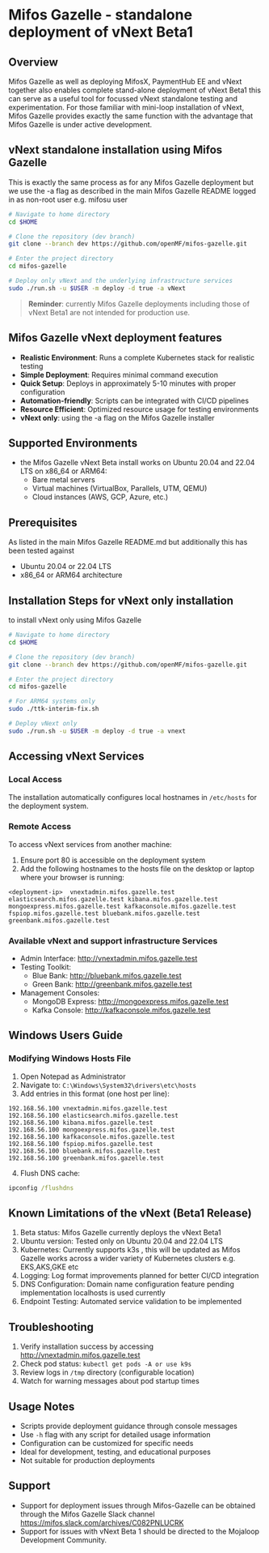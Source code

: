 # Mifos Gazelle - standalone deployment of vNext Beta1

## Overview
 Mifos Gazelle as well as deploying MifosX, PaymentHub EE and vNext together also enables complete stand-alone deployment of vNext Beta1 this can serve as a useful tool for focussed vNext standalone testing and experimentation. For those familiar with mini-loop installation of vNext, Mifos Gazelle provides exactly the same function with the advantage that Mifos Gazelle is under active development.    

## vNext standalone installation using Mifos Gazelle  
This is exactly the same process as for any Mifos Gazelle deployment but we use the -a flag as described in the main Mifos Gazelle README
logged in as non-root user e.g. mifosu user 
```bash
# Navigate to home directory
cd $HOME

# Clone the repository (dev branch)
git clone --branch dev https://github.com/openMF/mifos-gazelle.git

# Enter the project directory
cd mifos-gazelle

# Deploy only vNext and the underlying infrastructure services 
sudo ./run.sh -u $USER -m deploy -d true -a vNext 
```

> **Reminder**: currently Mifos Gazelle deployments including those of vNext Beta1 are  not intended for production use.

## Mifos Gazelle vNext deployment features
- **Realistic Environment**: Runs a complete Kubernetes stack for realistic testing
- **Simple Deployment**: Requires minimal command execution
- **Quick Setup**: Deploys in approximately 5-10 minutes with proper configuration
- **Automation-friendly**: Scripts can be integrated with CI/CD pipelines
- **Resource Efficient**: Optimized resource usage for testing environments
- **vNext only**: using the -a flag on the Mifos Gazelle installer 

## Supported Environments
- the Mifos Gazelle vNext Beta install works on Ubuntu 20.04 and 22.04 LTS on x86_64 or ARM64:
  - Bare metal servers
  - Virtual machines (VirtualBox, Parallels, UTM, QEMU)
  - Cloud instances (AWS, GCP, Azure, etc.)

## Prerequisites
As listed in the main Mifos Gazelle README.md but additionally this has been tested against 
- Ubuntu 20.04 or 22.04 LTS 
- x86_64 or ARM64 architecture 


## Installation Steps for vNext only installation 
to install vNext only using Mifos Gazelle 
```bash
# Navigate to home directory
cd $HOME

# Clone the repository (dev branch)
git clone --branch dev https://github.com/openMF/mifos-gazelle.git

# Enter the project directory
cd mifos-gazelle

# For ARM64 systems only
sudo ./ttk-interim-fix.sh

# Deploy vNext only 
sudo ./run.sh -u $USER -m deploy -d true -a vnext 
```

## Accessing vNext Services

### Local Access
The installation automatically configures local hostnames in `/etc/hosts` for the deployment system.

### Remote Access
To access vNext services from another machine:

1. Ensure port 80 is accessible on the deployment system
2. Add the following hostnames to the hosts file on the desktop or laptop where your browser is running:

```
<deployment-ip>  vnextadmin.mifos.gazelle.test elasticsearch.mifos.gazelle.test kibana.mifos.gazelle.test mongoexpress.mifos.gazelle.test kafkaconsole.mifos.gazelle.test fspiop.mifos.gazelle.test bluebank.mifos.gazelle.test greenbank.mifos.gazelle.test
```

### Available vNext and support infrastructure Services
- Admin Interface: http://vnextadmin.mifos.gazelle.test 
- Testing Toolkit: 
  - Blue Bank: http://bluebank.mifos.gazelle.test 
  - Green Bank: http://greenbank.mifos.gazelle.test 
- Management Consoles:
  - MongoDB Express: http://mongoexpress.mifos.gazelle.test 
  - Kafka Console: http://kafkaconsole.mifos.gazelle.test 

## Windows Users Guide

### Modifying Windows Hosts File
1. Open Notepad as Administrator
2. Navigate to: `C:\Windows\System32\drivers\etc\hosts`
3. Add entries in this format (one host per line):
```
192.168.56.100 vnextadmin.mifos.gazelle.test 
192.168.56.100 elasticsearch.mifos.gazelle.test 
192.168.56.100 kibana.mifos.gazelle.test 
192.168.56.100 mongoexpress.mifos.gazelle.test 
192.168.56.100 kafkaconsole.mifos.gazelle.test 
192.168.56.100 fspiop.mifos.gazelle.test 
192.168.56.100 bluebank.mifos.gazelle.test 
192.168.56.100 greenbank.mifos.gazelle.test 
```
4. Flush DNS cache:
```cmd
ipconfig /flushdns
```

## Known Limitations of the vNext (Beta1 Release)
1. Beta status: Mifos Gazelle currently deploys the vNext Beta1
2. Ubuntu version: Tested only on Ubuntu 20.04 and 22.04 LTS
3. Kubernetes: Currently supports k3s , this will be updated as Mifos Gazelle works across a wider variety of Kubernetes clusters e.g. EKS,AKS,GKE etc 
4. Logging: Log format improvements planned for better CI/CD integration
5. DNS Configuration: Domain name configuration feature pending implementation localhosts is used currently
6. Endpoint Testing: Automated service validation to be implemented

## Troubleshooting
1. Verify installation success by accessing http://vnextadmin.mifos.gazelle.test 
2. Check pod status: `kubectl get pods -A or use k9s`
3. Review logs in `/tmp` directory (configurable location)
4. Watch for warning messages about pod startup times

## Usage Notes
- Scripts provide deployment guidance through console messages
- Use `-h` flag with any script for detailed usage information
- Configuration can be customized for specific needs
- Ideal for development, testing, and educational purposes
- Not suitable for production deployments

## Support
- Support for deployment issues through Mifos-Gazelle can be obtained through the Mifos Gazelle Slack channel https://mifos.slack.com/archives/C082PNLUCRK
- Support for issues with vNext Beta 1 should be directed to the Mojaloop Development Community.